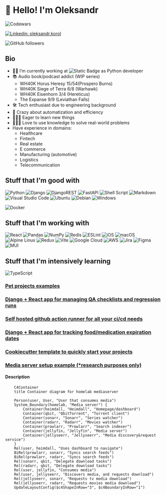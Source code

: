 # 👋 Hello! I'm Oleksandr

![Codewars](https://www.codewars.com/users/Dufran/badges/large)

[![Linkedin: oleksandr.korol](https://img.shields.io/badge/-oleksandr.korol-blue?style=flat-square&logo=Linkedin&logoColor=white&link=https://www.linkedin.com/in/oleksandr-korol/)](https://www.linkedin.com/in/oleksandr-korol/)

![GitHub followers](https://img.shields.io/github/followers/dufran?label=Follow&style=social)

## Bio

- 👨‍💻 I’m currently working at ![Static Badge](https://img.shields.io/badge/PLANEKS-blue?&link=https%3A%2F%2Fwww.planeks.net%2F)
  as Python developer
- 📚 Audio book/podcast addict (WIP series)
  - WH40K Horus Heresy 15/54(Prospero Burns)
  - WH40K Siege of Terra 6/8 (Warhawk)
  - WH40K Eisenhorn 3/4 (Hereticus)
  - The Expanse 9/9 (Leviathan Falls)
- 🛠️ Tech enthusiast due to engineering background
- 🤖 Crazy about automatization and efficiency
- 👨🏻‍🏫 Eager to learn new things
- 👨🏻‍🔧 Love to use knowledge to solve real-world problems
- Have experience in domains:
  - Healthcare
  - Fintech
  - Real estate
  - E commerce
  - Manufacturing (automotive)
  - Logistics
  - Telecommunication

## Stuff that I'm good with

![Python](https://img.shields.io/badge/python-3670A0?style=for-the-badge&logo=python&logoColor=ffdd54)
![Django](https://img.shields.io/badge/django-%23092E20.svg?style=for-the-badge&logo=django&logoColor=white)
![DjangoREST](https://img.shields.io/badge/DJANGO-REST-ff1709?style=for-the-badge&logo=django&logoColor=white&color=ff1709&labelColor=gray)
![FastAPI](https://img.shields.io/badge/FastAPI-005571?style=for-the-badge&logo=fastapi)
![Shell Script](https://img.shields.io/badge/shell_script-%23121011.svg?style=for-the-badge&logo=gnu-bash&logoColor=white)
![Markdown](https://img.shields.io/badge/markdown-%23000000.svg?style=for-the-badge&logo=markdown&logoColor=white)
![Visual Studio Code](https://img.shields.io/badge/Visual%20Studio%20Code-0078d7.svg?style=for-the-badge&logo=visual-studio-code&logoColor=white)
![Ubuntu](https://img.shields.io/badge/Ubuntu-E95420?style=for-the-badge&logo=ubuntu&logoColor=white)
![Debian](https://img.shields.io/badge/Debian-D70A53?style=for-the-badge&logo=debian&logoColor=white)
![Windows](https://img.shields.io/badge/Windows-0078D6?style=for-the-badge&logo=windows&logoColor=white)

![Docker](https://img.shields.io/badge/docker-%230db7ed.svg?style=for-the-badge&logo=docker&logoColor=white)

## Stuff that I'm working with

![React](https://img.shields.io/badge/react-%2320232a.svg?style=for-the-badge&logo=react&logoColor=%2361DAFB)
![Pandas](https://img.shields.io/badge/pandas-%23150458.svg?style=for-the-badge&logo=pandas&logoColor=white)
![NumPy](https://img.shields.io/badge/numpy-%23013243.svg?style=for-the-badge&logo=numpy&logoColor=white)
![Redis](https://img.shields.io/badge/redis-%23DD0031.svg?style=for-the-badge&logo=redis&logoColor=white)
![ESLint](https://img.shields.io/badge/ESLint-4B3263?style=for-the-badge&logo=eslint&logoColor=white)
![iOS](https://img.shields.io/badge/iOS-000000?style=for-the-badge&logo=ios&logoColor=white)
![macOS](https://img.shields.io/badge/mac%20os-000000?style=for-the-badge&logo=macos&logoColor=F0F0F0)
![Alpine Linux](https://img.shields.io/badge/Alpine_Linux-%230D597F.svg?style=for-the-badge&logo=alpine-linux&logoColor=white)
![Redux](https://img.shields.io/badge/redux-%23593d88.svg?style=for-the-badge&logo=redux&logoColor=white)
![Vite](https://img.shields.io/badge/vite-%23646CFF.svg?style=for-the-badge&logo=vite&logoColor=white)
![Google Cloud](https://img.shields.io/badge/GoogleCloud-%234285F4.svg?style=for-the-badge&logo=google-cloud&logoColor=white)
![AWS](https://img.shields.io/badge/AWS-%23FF9900.svg?style=for-the-badge&logo=amazon-aws&logoColor=white)
![Jira](https://img.shields.io/badge/jira-%230A0FFF.svg?style=for-the-badge&logo=jira&logoColor=white)
![Figma](https://img.shields.io/badge/figma-%23F24E1E.svg?style=for-the-badge&logo=figma&logoColor=white)
![MUI](https://img.shields.io/badge/MUI-%230081CB.svg?style=for-the-badge&logo=mui&logoColor=white)

## Stuff that I'm intensively learning

![TypeScript](https://img.shields.io/badge/typescript-%23007ACC.svg?style=for-the-badge&logo=typescript&logoColor=white)

### [Pet projects examples](https://github.com/HomeLabHQ)

### [Django + React app for managing QA checklists and regression runs](https://github.com/HomeLabHQ/checklist-manager)

### [Self hosted github action runner for all your ci/cd needs](https://github.com/HomeLabHQ/runner)

### [Django + React app for tracking food/medication expiration dates](https://github.com/HomeLabHQ/expiration-tracker)

### [Cookiecutter template to quickly start your projects](https://github.com/HomeLabHQ/template)

### [Media server setup example (\*research purposes only)](https://github.com/HomeLabHQ/homelab)

#### Description

```mermaid
    C4Container
    title Container diagram for homelab mediaserver

    Person(user, User, "User that consumes media")
    System_Boundary(homelab, "Media server") {
        Container(heimdall, "Heimdall", "Homepage/dashboard")
        Container(qbit, "QbitTorrent", "Torrent client")
        Container(sonarr, "Sonarr", "Series watcher")
        Container(radarr, "Radarr", "Movies watcher")
        Container(prowlarr, "Prowlarr", "Search indexer")
        Container(jellyfin, "Jellyfin", "Media server")
        Container(jellyseerr, "Jellyseerr", "Media discovery&request service")
    }
    Rel(user, heimdall, "Uses dashboard to navigate")
    BiRel(prowlarr, sonarr, "Syncs search feeds")
    BiRel(prowlarr, radarr, "Syncs search feeds")
    Rel(sonarr, qbit, "Delegate download tasks")
    Rel(radarr, qbit, "Delegate download tasks")
    Rel(user, jellyfin, "Consumes media")
    Rel(user, jellyseerr, "Discovers media, and requests download")
    Rel(jellyseerr, sonarr, "Requests tv media download")
    Rel(jellyseerr, radarr, "Requests movies media download")
    UpdateLayoutConfig($c4ShapeInRow="3", $c4BoundaryInRow="1")
```

